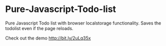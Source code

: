# Pure-Javascript-Todo-list
Pure Javascript Todo list with browser localstorage functionality. Saves the todolist even if the page reloads.

Check out the demo
http://bit.ly/2uLq35x
